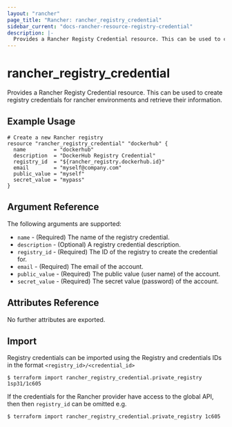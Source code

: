```yaml
---
layout: "rancher"
page_title: "Rancher: rancher_registry_credential"
sidebar_current: "docs-rancher-resource-registry-credential"
description: |-
  Provides a Rancher Registy Credential resource. This can be used to create registry credentials for rancher environments and retrieve their information.
---
```


# rancher\_registry\_credential

Provides a Rancher Registy Credential resource. This can be used to create registry credentials for rancher environments and retrieve their information.

## Example Usage

```hcl
# Create a new Rancher registry
resource "rancher_registry_credential" "dockerhub" {
  name         = "dockerhub"
  description  = "DockerHub Registry Credential"
  registry_id  = "${rancher_registry.dockerhub.id}"
  email        = "myself@company.com"
  public_value = "myself"
  secret_value = "mypass"
}
```

## Argument Reference

The following arguments are supported:

* `name` - (Required) The name of the registry credential.
* `description` - (Optional) A registry credential description.
* `registry_id` - (Required) The ID of the registry to create the credential for.
* `email` - (Required) The email of the account.
* `public_value` - (Required) The public value (user name) of the account.
* `secret_value` - (Required) The secret value (password) of the account.

## Attributes Reference

No further attributes are exported.

## Import

Registry credentials can be imported using the Registry and credentials
IDs in the format `<registry_id>/<credential_id>`

```
$ terraform import rancher_registry_credential.private_registry 1sp31/1c605
```

If the credentials for the Rancher provider have access to the global API, then
then `registry_id` can be omitted e.g.

```
$ terraform import rancher_registry_credential.private_registry 1c605
```

